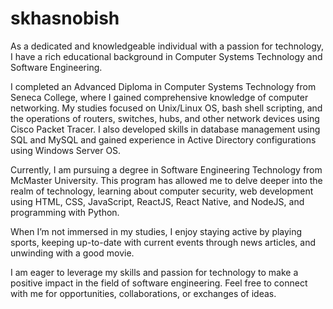 # skhasnobish
As a dedicated and knowledgeable individual with a passion for technology, I have a rich educational background in Computer Systems Technology and Software Engineering.

I completed an Advanced Diploma in Computer Systems Technology from Seneca College, where I gained comprehensive knowledge of computer networking. My studies focused on Unix/Linux OS, bash shell scripting, and the operations of routers, switches, hubs, and other network devices using Cisco Packet Tracer. I also developed skills in database management using SQL and MySQL and gained experience in Active Directory configurations using Windows Server OS.

Currently, I am pursuing a degree in Software Engineering Technology from McMaster University. This program has allowed me to delve deeper into the realm of technology, learning about computer security, web development using HTML, CSS, JavaScript, ReactJS, React Native, and NodeJS, and programming with Python.

When I’m not immersed in my studies, I enjoy staying active by playing sports, keeping up-to-date with current events through news articles, and unwinding with a good movie.

I am eager to leverage my skills and passion for technology to make a positive impact in the field of software engineering. Feel free to connect with me for opportunities, collaborations, or exchanges of ideas.

